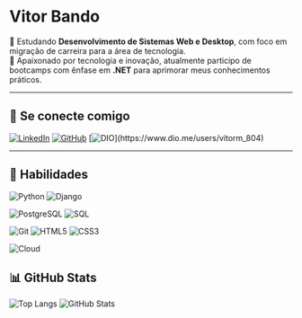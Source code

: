 # Vitor Bando

🎯 Estudando **Desenvolvimento de Sistemas Web e Desktop**, com foco em migração de carreira para a área de tecnologia.  
🚀 Apaixonado por tecnologia e inovação, atualmente participo de bootcamps com ênfase em **.NET** para aprimorar meus conhecimentos práticos.

---

## 🔗 Se conecte comigo

[![LinkedIn](https://img.shields.io/badge/LinkedIn-0a66c2?style=for-the-badge&logo=linkedin&logoColor=white)](https://www.linkedin.com/in/vitorbando/)
[![GitHub](https://img.shields.io/badge/GitHub-000?style=for-the-badge&logo=github&logoColor=white)](https://github.com/VitorBando)
[![DIO](https://img.shields.io/badge/DIO-EC2028?style=for-the-badge&logo=data:image/svg+xml;base64,...)](https://www.dio.me/users/vitorm_804)

---

## 🧠 Habilidades

![Python](https://img.shields.io/badge/Python-3776AB?style=for-the-badge&logo=python&logoColor=white)
![Django](https://img.shields.io/badge/Django-092E20?style=for-the-badge&logo=django&logoColor=white)

![PostgreSQL](https://img.shields.io/badge/PostgreSQL-4169E1?style=for-the-badge&logo=postgresql&logoColor=white)
![SQL](https://img.shields.io/badge/SQL-4479A1?style=for-the-badge&logo=postgresql&logoColor=white)

![Git](https://img.shields.io/badge/GIT-F05032?style=for-the-badge&logo=git&logoColor=white)
![HTML5](https://img.shields.io/badge/HTML5-E34F26?style=for-the-badge&logo=html5&logoColor=white)
![CSS3](https://img.shields.io/badge/CSS3-1572B6?style=for-the-badge&logo=css3&logoColor=white)

![Cloud](https://img.shields.io/badge/Cloud-0A0A0A?style=for-the-badge&logo=icloud&logoColor=white)

## 📊 GitHub Stats

![Top Langs](https://github-readme-stats.vercel.app/api/top-langs/?username=VitorBando&layout=compact&bg_color=000&border_color=30A3DC&title_color=E94D5F&text_color=FFF)
![GitHub Stats](https://github-readme-stats.vercel.app/api?username=VitorBando&theme=transparent&bg_color=000&border_color=30A3DC&show_icons=true&icon_color=30A3DC&title_color=E94D5F&text_color=FFF&hide_title=true&hide=stars)
